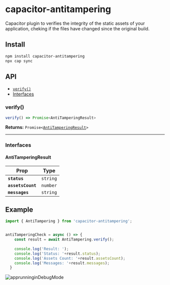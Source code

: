 # capacitor-antitampering

Capacitor plugin to verifies the integrity of the static assets of your application, cheking if the files have changed since the original build.

## Install

```bash
npm install capacitor-antitampering
npx cap sync
```

## API

<docgen-index>

* [`verify()`](#verify)
* [Interfaces](#interfaces)

</docgen-index>

<docgen-api>
<!--Update the source file JSDoc comments and rerun docgen to update the docs below-->

### verify()

```typescript
verify() => Promise<AntiTamperingResult>
```

**Returns:** <code>Promise&lt;<a href="#antitamperingresult">AntiTamperingResult</a>&gt;</code>

--------------------


### Interfaces


#### AntiTamperingResult

| Prop              | Type                |
| ----------------- | ------------------- |
| **`status`**      | <code>string</code> |
| **`assetsCount`** | <code>number</code> |
| **`messages`**    | <code>string</code> |

## Example


```typescript
import { AntiTampering } from 'capacitor-antitampering';


antiTamperingCheck = async () => {
    const result = await AntiTampering.verify();
  
    console.log('Result: ');
    console.log('Status: '+result.status);
    console.log('Assets Count: '+result.assetsCount);
    console.log('Messages: '+result.messages);
  }

```
![apprunninginDebugMode](https://github.com/asephermann/pictures/blob/main/apprunninginDebugMode.jpg)
</docgen-api>

